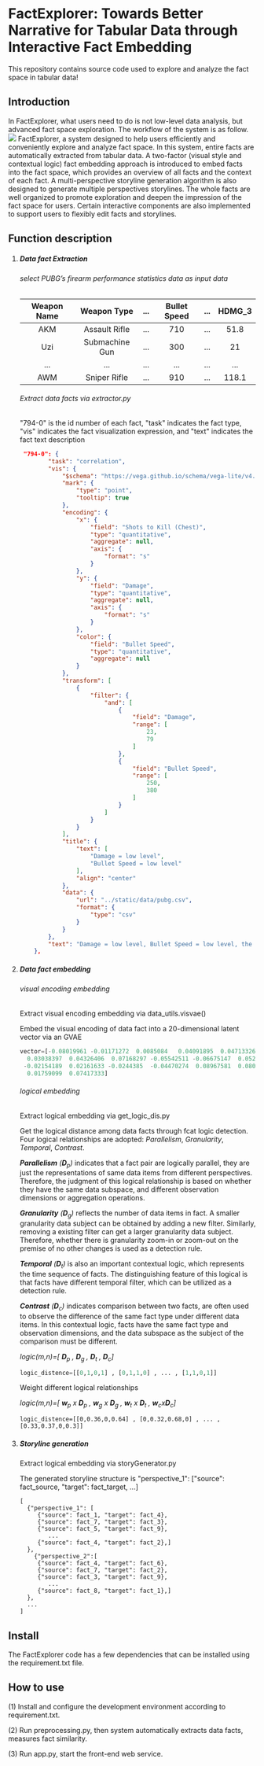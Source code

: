 # FactExplorer: Towards Better Narrative for Tabular Data through Interactive Fact Embedding

This repository contains source code used to explore and analyze the fact space in tabular data!

## Introduction
In FactExplorer, what users need to do is not low-level data analysis, but advanced fact space exploration. The workflow of the system is as follow.
![](https://github.com/jiangqicd/factspace/blob/main/pipline.png)
FactExplorer, a system designed to help users efficiently and conveniently explore and analyze fact space. In this system, entire facts are automatically extracted from tabular data. A two-factor (visual style and contextual logic) fact embedding approach is introduced to embed facts into the fact space, which provides an overview of all facts and the context of each fact. A multi-perspective storyline generation algorithm is also designed to generate multiple perspectives storylines. The whole facts are well organized to promote exploration and deepen the impression of the fact space for users. Certain interactive components are also implemented to support users to flexibly edit facts and storylines.

## **Function description**
1. ##### Data fact Extraction

   ###### select PUBG’s firearm performance statistics data  as input data

   | Weapon Name |  Weapon Type   | ...  | Bullet Speed | ...  | HDMG_3 |
   | :---------: | :------------: | :--: | :----------: | :--: | :----: |
   |     AKM     | Assault Rifle  | ...  |     710      | ...  |  51.8  |
   |     Uzi     | Submachine Gun | ...  |     300      | ...  |   21   |
   |     ...     |      ...       | ...  |     ...      | ...  |  ...   |
   |     AWM     |  Sniper Rifle  | ...  |     910      | ...  | 118.1  |

   ###### Extract data facts via extractor.py

    "794-0"  is the id number of each fact, "task"  indicates the fact type, "vis" indicates the fact visualization expression, and  "text" indicates the fact text description

   ```json
    "794-0": {
           "task": "correlation",
           "vis": {
               "$schema": "https://vega.github.io/schema/vega-lite/v4.json",
               "mark": {
                   "type": "point",
                   "tooltip": true
               },
               "encoding": {
                   "x": {
                       "field": "Shots to Kill (Chest)",
                       "type": "quantitative",
                       "aggregate": null,
                       "axis": {
                           "format": "s"
                       }
                   },
                   "y": {
                       "field": "Damage",
                       "type": "quantitative",
                       "aggregate": null,
                       "axis": {
                           "format": "s"
                       }
                   },
                   "color": {
                       "field": "Bullet Speed",
                       "type": "quantitative",
                       "aggregate": null
                   }
               },
               "transform": [
                   {
                       "filter": {
                           "and": [
                               {
                                   "field": "Damage",
                                   "range": [
                                       23,
                                       79
                                   ]
                               },
                               {
                                   "field": "Bullet Speed",
                                   "range": [
                                       250,
                                       380
                                   ]
                               }
                           ]
                       }
                   }
               ],
               "title": {
                   "text": [
                       "Damage = low level",
                       "Bullet Speed = low level"
                   ],
                   "align": "center"
               },
               "data": {
                   "url": "../static/data/pubg.csv",
                   "format": {
                       "type": "csv"
                   }
               }
           },
           "text": "Damage = low level, Bullet Speed = low level, the correlation coefficient between Shots to Kill (Chest) and Damage is -0.77"
       },
   ```

   

2. ##### Data fact embedding

   ###### visual encoding embedding

   Extract visual encoding embedding via data_utils.visvae()

   Embed the visual encoding of data fact into a 20-dimensional latent vector via an GVAE

   ```python
   vector=[-0.08019961 -0.01171272  0.0085084   0.04091895  0.04713326  0.08277792
     0.03038397  0.04326406  0.07168297 -0.05542511 -0.06675147  0.05207219
    -0.02154189  0.02161633 -0.0244385  -0.04470274  0.08967581  0.08091462
     0.01759099  0.07417333]
   ```

   ###### logical embedding

   Extract logical embedding via get_logic_dis.py

   Get the logical distance among data facts through fcat logic detection. Four logical relationships are adopted: *Parallelism*,  *Granularity*,  *Temporal*, *Contrast*.

   ***Parallelism** (**D**<sub>p</sub>)* indicates that a fact pair are logically parallel, they are just the representations of same data items from different perspectives. Therefore, the judgment of this logical relationship is based on whether they have the same data subspace, and different observation dimensions or aggregation operations.

   ***Granularity** (**D**<sub>g</sub>)* reflects the number of data items in fact. A smaller granularity data subject can be obtained by adding a new filter. Similarly, removing a existing filter can get a larger granularity data subject. Therefore, whether there is granularity zoom-in or zoom-out on the premise of no other changes is used as a detection rule.

   ***Temporal** (**D**<sub>t</sub>)* is also an important contextual logic, which represents the time sequence of facts. The distinguishing feature of this logical is that facts have different temporal filter, which can be utilized as a detection rule.

   ***Contrast** (**D**<sub>c</sub>)* indicates comparison between two facts, are often used to observe the difference of the same fact type under different data items. In this contextual logic, facts have the same fact type and observation dimensions, and the data subspace as the subject of the comparison must be different.

   *logic(m,n)=[ **D**<sub>p</sub> , **D**<sub>g</sub> , **D**<sub>t</sub> , **D**<sub>c</sub>]*

   ```python
   logic_distence=[[0,1,0,1] , [0,1,1,0] , ... , [1,1,0,1]]
   ```

   Weight different logical relationships

   *logic(m,n)=[ **w**<sub>p</sub> x **D**<sub>p</sub> , **w**<sub>g</sub> x **D**<sub>g</sub> , **w**<sub>t</sub> x **D**<sub>t</sub> , **w**<sub>c</sub>x**D**<sub>c</sub>]*

   ```
   logic_distence=[[0,0.36,0,0.64] , [0,0.32,0.68,0] , ... , [0.33,0.37,0,0.3]]
   ```

   

3. ##### Storyline generation

   Extract logical embedding via storyGenerator.py

   The generated storyline structure is "perspective_1": ["source": fact_source, "target": fact_target, ...]

   ```
   [
     {"perspective_1": [
        {"source": fact_1, "target": fact_4}, 
        {"source": fact_7, "target": fact_3}, 
        {"source": fact_5, "target": fact_9}, 
           ...
        {"source": fact_4, "target": fact_2},]
     },
       {"perspective_2":[
        {"source": fact_4, "target": fact_6}, 
        {"source": fact_7, "target": fact_2}, 
        {"source": fact_3, "target": fact_9}, 
           ...
        {"source": fact_8, "target": fact_1},]
     },
     ...
   ]
   ```

## **Install**
The FactExplorer code has a few dependencies that can be installed using the requirement.txt file.

## **How to use**
(1) Install and configure the development environment according to requirement.txt.

(2) Run preprocessing.py, then system automatically extracts data facts, measures fact similarity.

(3) Run app.py, start the front-end web service.



